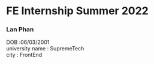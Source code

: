 # FE Internship Summer 2022

### Lan Phan<br>
DOB :06/03/2001<br>
university name : SupremeTech<br>
city : FrontEnd
